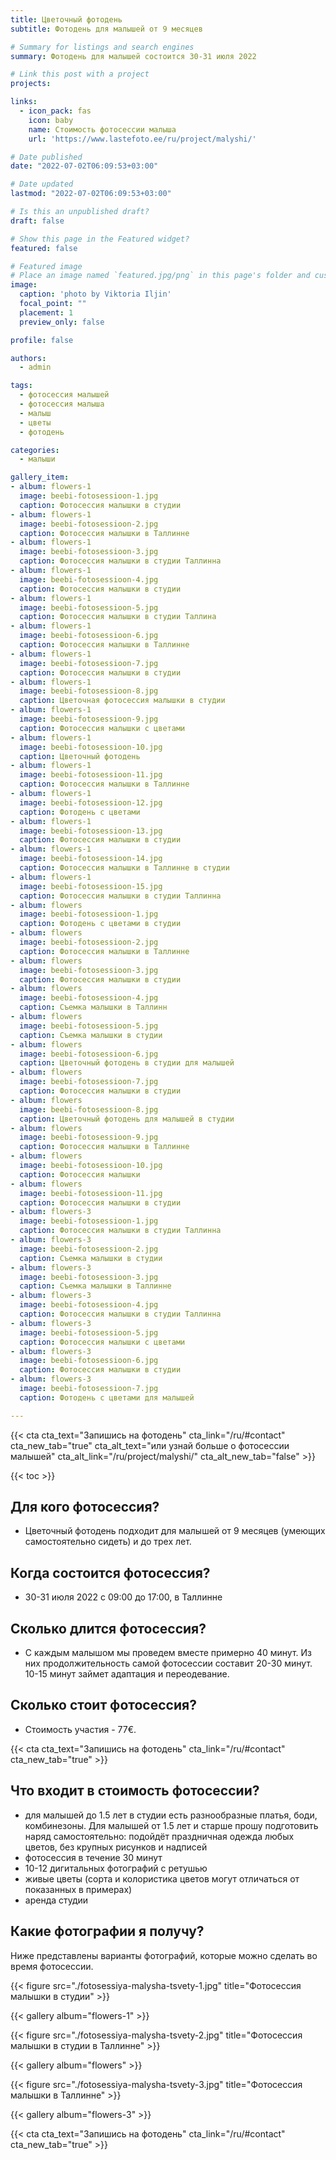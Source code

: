 ```yaml
---
title: Цветочный фотодень
subtitle: Фотодень для малышей от 9 месяцев

# Summary for listings and search engines
summary: Фотодень для малышей состоится 30-31 июля 2022

# Link this post with a project
projects: 

links:
  - icon_pack: fas
    icon: baby
    name: Стоимость фотосессии малыша
    url: 'https://www.lastefoto.ee/ru/project/malyshi/'

# Date published
date: "2022-07-02T06:09:53+03:00"

# Date updated
lastmod: "2022-07-02T06:09:53+03:00"

# Is this an unpublished draft?
draft: false

# Show this page in the Featured widget?
featured: false

# Featured image
# Place an image named `featured.jpg/png` in this page's folder and customize its options here.
image:
  caption: 'photo by Viktoria Iljin'
  focal_point: ""
  placement: 1
  preview_only: false

profile: false

authors:
  - admin

tags:
  - фотосессия малышей
  - фотосессия малыша
  - малыш
  - цветы
  - фотодень

categories:
  - малыши

gallery_item:
- album: flowers-1
  image: beebi-fotosessioon-1.jpg
  caption: Фотосессия малышки в студии 
- album: flowers-1
  image: beebi-fotosessioon-2.jpg
  caption: Фотосессия малышки в Таллинне 
- album: flowers-1
  image: beebi-fotosessioon-3.jpg
  caption: Фотосессия малышки в студии Таллинна
- album: flowers-1
  image: beebi-fotosessioon-4.jpg
  caption: Фотосессия малышки в студии 
- album: flowers-1
  image: beebi-fotosessioon-5.jpg
  caption: Фотосессия малышки в студии Таллина
- album: flowers-1
  image: beebi-fotosessioon-6.jpg
  caption: Фотосессия малышки в Таллинне
- album: flowers-1
  image: beebi-fotosessioon-7.jpg
  caption: Фотосессия малышки в студии
- album: flowers-1
  image: beebi-fotosessioon-8.jpg
  caption: Цветочная фотосессия малышки в студии
- album: flowers-1
  image: beebi-fotosessioon-9.jpg
  caption: Фотосессия малышки с цветами
- album: flowers-1
  image: beebi-fotosessioon-10.jpg
  caption: Цветочный фотодень
- album: flowers-1
  image: beebi-fotosessioon-11.jpg
  caption: Фотосессия малышки в Таллинне
- album: flowers-1
  image: beebi-fotosessioon-12.jpg
  caption: Фотодень с цветами
- album: flowers-1
  image: beebi-fotosessioon-13.jpg
  caption: Фотосессия малышки в студии
- album: flowers-1
  image: beebi-fotosessioon-14.jpg
  caption: Фотосессия малышки в Таллинне в студии
- album: flowers-1
  image: beebi-fotosessioon-15.jpg
  caption: Фотосессия малышки в студии Таллинна
- album: flowers
  image: beebi-fotosessioon-1.jpg
  caption: Фотодень с цветами в студии
- album: flowers
  image: beebi-fotosessioon-2.jpg
  caption: Фотосессия малышки в Таллинне
- album: flowers
  image: beebi-fotosessioon-3.jpg
  caption: Фотосессия малышки в студии
- album: flowers
  image: beebi-fotosessioon-4.jpg
  caption: Съемка малышки в Таллинн
- album: flowers
  image: beebi-fotosessioon-5.jpg
  caption: Съемка малышки в студии
- album: flowers
  image: beebi-fotosessioon-6.jpg
  caption: Цветочный фотодень в студии для малышей
- album: flowers
  image: beebi-fotosessioon-7.jpg
  caption: Фотосессия малышки в студии
- album: flowers
  image: beebi-fotosessioon-8.jpg
  caption: Цветочный фотодень для малышей в студии  
- album: flowers
  image: beebi-fotosessioon-9.jpg
  caption: Фотосессия малышки в Таллинне  
- album: flowers
  image: beebi-fotosessioon-10.jpg
  caption: Фотосессия малышки
- album: flowers
  image: beebi-fotosessioon-11.jpg
  caption: Фотосессия малышки в студии  
- album: flowers-3
  image: beebi-fotosessioon-1.jpg
  caption: Фотосессия малышки в студии Таллинна  
- album: flowers-3
  image: beebi-fotosessioon-2.jpg
  caption: Съемка малышки в студии  
- album: flowers-3
  image: beebi-fotosessioon-3.jpg
  caption: Съемка малышки в Таллинне  
- album: flowers-3
  image: beebi-fotosessioon-4.jpg
  caption: Фотосессия малышки в студии Таллинна 
- album: flowers-3
  image: beebi-fotosessioon-5.jpg
  caption: Фотосессия малышки с цветами
- album: flowers-3
  image: beebi-fotosessioon-6.jpg
  caption: Фотосессия малышки в студии
- album: flowers-3
  image: beebi-fotosessioon-7.jpg
  caption: Фотодень с цветами для малышей

---
```

{{< cta cta_text="Запишись на фотодень" cta_link="/ru/#contact" cta_new_tab="true" cta_alt_text="или узнай больше о фотосессии малышей" cta_alt_link="/ru/project/malyshi/" cta_alt_new_tab="false" >}}

{{< toc >}}

## Для кого фотосессия?
- Цветочный фотодень подходит для малышей от 9 месяцев (умеющих самостоятельно сидеть) и до трех лет. 

## Когда состоится фотосессия?
- 30-31 июля 2022 с 09:00 до 17:00, в Таллинне

## Сколько длится фотосессия?
- С каждым малышом мы проведем вместе примерно 40 минут. Из них продолжительность самой фотосессии составит 20-30 минут. 10-15 минут займет адаптация и переодевание. 

## Сколько стоит фотосессия?
- Стоимость участия - 77€.

{{< cta cta_text="Запишись на фотодень" cta_link="/ru/#contact" cta_new_tab="true" >}}

## Что входит в стоимость фотосессии?
- для малышей до 1.5 лет в студии есть разнообразные платья, боди, комбинезоны. Для малышей от 1.5 лет и старше прошу подготовить наряд самостоятельно: подойдёт праздничная одежда любых цветов, без крупных рисунков и надписей
- фотосессия в течение 30 минут
- 10-12 дигитальных фотографий с ретушью
- живые цветы (сорта и колористика цветов могут отличаться от показанных в примерах)
- аренда студии

## Какие фотографии я получу?
Ниже представлены варианты фотографий, которые можно сделать во время фотосессии.

{{< figure src="./fotosessiya-malysha-tsvety-1.jpg" title="Фотосессия малышки в студии" >}}

{{< gallery album="flowers-1" >}}

{{< figure src="./fotosessiya-malysha-tsvety-2.jpg" title="Фотосессия малышки в студии в Таллинне" >}}

{{< gallery album="flowers" >}}

{{< figure src="./fotosessiya-malysha-tsvety-3.jpg" title="Фотосессия малышки в Таллинне" >}}

{{< gallery album="flowers-3" >}}

{{< cta cta_text="Запишись на фотодень" cta_link="/ru/#contact" cta_new_tab="true" >}}